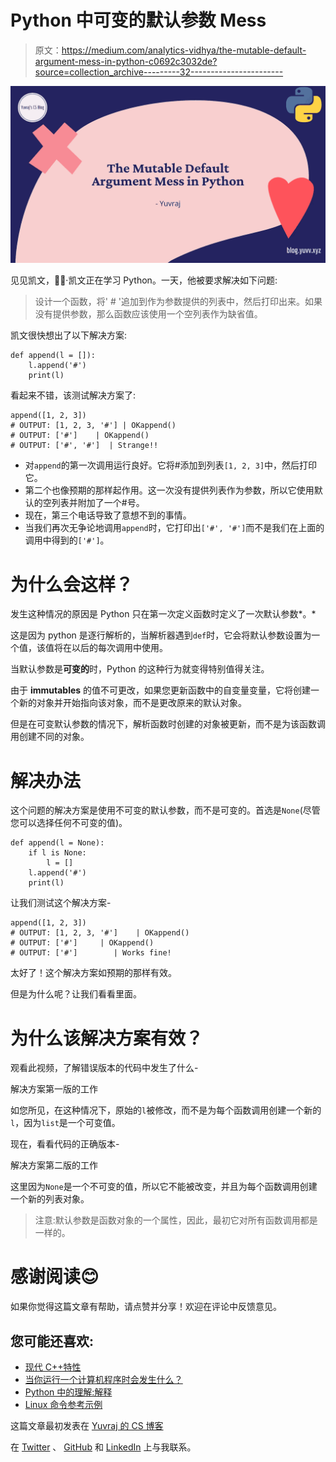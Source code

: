 # Python 中可变的默认参数 Mess

> 原文：<https://medium.com/analytics-vidhya/the-mutable-default-argument-mess-in-python-c0692c3032de?source=collection_archive---------32----------------------->

![](img/aa820996364ba03cfd800d177a1fb84c.png)

见见凯文，🙋‍♂️·凯文正在学习 Python。一天，他被要求解决如下问题:

> 设计一个函数，将' # '追加到作为参数提供的列表中，然后打印出来。如果没有提供参数，那么函数应该使用一个空列表作为缺省值。

凯文很快想出了以下解决方案:

```
def append(l = []):
    l.append('#')
    print(l)
```

看起来不错，该测试解决方案了:

```
append([1, 2, 3])
# OUTPUT: [1, 2, 3, '#'] | OKappend()
# OUTPUT: ['#']    | OKappend()
# OUTPUT: ['#', '#']  | Strange!!
```

*   对`append`的第一次调用运行良好。它将#添加到列表`[1, 2, 3]`中，然后打印它。
*   第二个也像预期的那样起作用。这一次没有提供列表作为参数，所以它使用默认的空列表并附加了一个#号。
*   现在，第三个电话导致了意想不到的事情。
*   当我们再次无争论地调用`append`时，它打印出`['#', '#']`而不是我们在上面的调用中得到的`['#']`。

# 为什么会这样？

发生这种情况的原因是 Python 只在第一次定义函数时定义了一次默认参数*。*

这是因为 python 是逐行解析的，当解析器遇到`def`时，它会将默认参数设置为一个值，该值将在以后的每次调用中使用。

当默认参数是**可变的**时，Python 的这种行为就变得特别值得关注。

由于 **immutables** 的值不可更改，如果您更新函数中的自变量变量，它将创建一个新的对象并开始指向该对象，而不是更改原来的默认对象。

但是在可变默认参数的情况下，解析函数时创建的对象被更新，而不是为该函数调用创建不同的对象。

# 解决办法

这个问题的解决方案是使用不可变的默认参数，而不是可变的。首选是`None`(尽管您可以选择任何不可变的值)。

```
def append(l = None):
    if l is None:
        l = []
    l.append('#')
    print(l)
```

让我们测试这个解决方案-

```
append([1, 2, 3])
# OUTPUT: [1, 2, 3, '#']    | OKappend()
# OUTPUT: ['#']     | OKappend()
# OUTPUT: ['#']        | Works fine!
```

太好了！这个解决方案如预期的那样有效。

但是为什么呢？让我们看看里面。

# 为什么该解决方案有效？

观看此视频，了解错误版本的代码中发生了什么-

解决方案第一版的工作

如您所见，在这种情况下，原始的`l`被修改，而不是为每个函数调用创建一个新的`l`，因为`list`是一个可变值。

现在，看看代码的正确版本-

解决方案第二版的工作

这里因为`None`是一个不可变的值，所以它不能被改变，并且为每个函数调用创建一个新的列表对象。

> 注意:默认参数是函数对象的一个属性，因此，最初它对所有函数调用都是一样的。

# 感谢阅读😊

如果你觉得这篇文章有帮助，请点赞并分享！欢迎在评论中反馈意见。

## 您可能还喜欢:

*   [现代 C++特性](https://blog.yuvv.xyz/modern-cpp-features)
*   [当你运行一个计算机程序时会发生什么？](https://blog.yuvv.xyz/what-happens-when-you-run-a-computer-program)
*   [Python 中的理解:解释](https://blog.yuvv.xyz/comprehensions-in-python-explained)
*   [Linux 命令参考示例](https://blog.yuvv.xyz/linux-commands-reference-with-examples)

这篇文章最初发表在 [Yuvraj 的 CS 博客](https://blog.yuvv.xyz/the-mutable-default-argument-mess-in-python)

在 [Twitter](https://twitter.com/yuvraajsj18) 、 [GitHub](https://github.com/yuvraajsj18) 和 [LinkedIn](https://www.linkedin.com/in/yuvraajsj18/) 上与我联系。